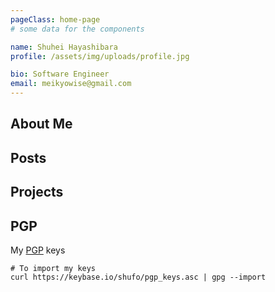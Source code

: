 ```yaml
---
pageClass: home-page
# some data for the components

name: Shuhei Hayashibara
profile: /assets/img/uploads/profile.jpg

bio: Software Engineer
email: meikyowise@gmail.com
---
```


<ProfileSection :frontmatter="$page.frontmatter" />

## About Me

<About />

## Posts 

<PostList />

## Projects

<ProjectList />

## PGP

My [PGP](/assets/keys/pgp.pub) keys

```
# To import my keys
curl https://keybase.io/shufo/pgp_keys.asc | gpg --import
```
